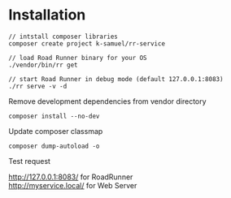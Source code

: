 # Installation
```` 
// intstall composer libraries
composer create project k-samuel/rr-service

// load Road Runner binary for your OS
./vendor/bin/rr get

// start Road Runner in debug mode (default 127.0.0.1:8083)
./rr serve -v -d    
````

Remove development dependencies from vendor directory
```
composer install --no-dev
```

Update composer classmap 
```
composer dump-autoload -o
```

Test request 

http://127.0.0.1:8083/ for RoadRunner  
http://myservice.local/ for Web Server